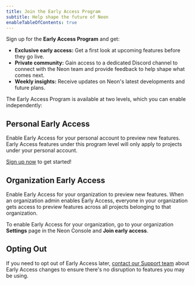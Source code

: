 ```yaml
---
title: Join the Early Access Program
subtitle: Help shape the future of Neon
enableTableOfContents: true
---
```


Sign up for the **Early Access Program** and get:

- **Exclusive early access:** Get a first look at upcoming features before they go live.
- **Private community:** Gain access to a dedicated Discord channel to connect with the Neon team and provide feedback to help shape what comes next.
- **Weekly insights:** Receive updates on Neon's latest developments and future plans.

The Early Access Program is available at two levels, which you can enable independently:

## Personal Early Access

Enable Early Access for your personal account to preview new features. Early Access features under this program level will only apply to projects under your personal account.

[Sign up now](https://console.neon.tech/app/settings/early-access) to get started!

## Organization Early Access

Enable Early Access for your organization to preview new features. When an organization admin enables Early Access, everyone in your organization gets access to preview features across all projects belonging to that organization.

To enable Early Access for your organization, go to your organization **Settings** page in the Neon Console and **Join early access**.

## Opting Out

If you need to opt out of Early Access later, [contact our Support team](https://console.neon.tech/app/projects?modal=support)  about Early Access changes to ensure there's no disruption to features you may be using.
